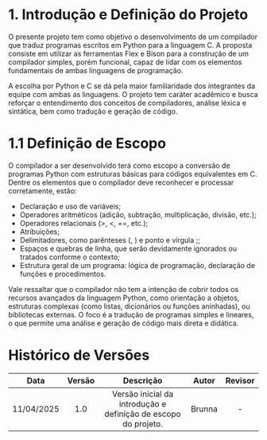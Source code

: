# 1. Introdução e Definição do Projeto

O presente projeto tem como objetivo o desenvolvimento de um compilador que traduz programas escritos em Python para a linguagem C. A proposta consiste em utilizar as ferramentas Flex e Bison para a construção de um compilador simples, porém funcional, capaz de lidar com os elementos fundamentais de ambas linguagens de programação.

A escolha por Python e C se dá pela maior familiaridade dos integrantes da equipe com ambas as linguagens. O projeto tem caráter acadêmico e busca reforçar o entendimento dos conceitos de compiladores, análise léxica e sintática, bem como tradução e geração de código.

# 1.1 Definição de Escopo

O compilador a ser desenvolvido terá como escopo a conversão de programas Python com estruturas básicas para códigos equivalentes em C. Dentre os elementos que o compilador deve reconhecer e processar corretamente, estão:

- Declaração e uso de variáveis;
- Operadores aritméticos (adição, subtração, multiplicação, divisão, etc.);
- Operadores relacionais (>, <, ==, etc.);
- Atribuições;
- Delimitadores, como parênteses (, ) e ponto e vírgula ;;
- Espaços e quebras de linha, que serão devidamente ignorados ou tratados conforme o contexto;
- Estrutura geral de um programa: lógica de programação, declaração de funções e procedimentos.

Vale ressaltar que o compilador não tem a intenção de cobrir todos os recursos avançados da linguagem Python, como orientação a objetos, estruturas complexas (como listas, dicionários ou funções aninhadas), ou bibliotecas externas. O foco é a tradução de programas simples e lineares, o que permite uma análise e geração de código mais direta e didática.

# Histórico de Versões

|**Data** | **Versão** | **Descrição** | **Autor** | **Revisor** |
|:---: | :---: | :---: | :---: | :---: |
| 11/04/2025 | 1.0 | Versão inicial da introdução e definição de escopo do projeto. | Brunna | - |
